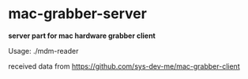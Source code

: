 # mac-grabber-server
<b>server part for mac hardware grabber client </b>

Usage: ./mdm-reader

received data from 
https://github.com/sys-dev-me/mac-grabber-client
